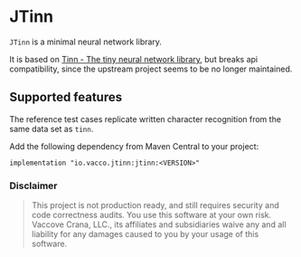 # JTinn

`JTinn` is a minimal neural network library.

It is based on [Tinn - The tiny neural network library](https://github.com/glouw/tinn), but
breaks api compatibility, since the upstream project seems to be no longer maintained.

## Supported features

The reference test cases replicate written character recognition from the same
data set as `tinn`.

Add the following dependency from Maven Central to your project:

    implementation "io.vacco.jtinn:jtinn:<VERSION>"

### Disclaimer

> This project is not production ready, and still requires security and code
> correctness audits. You use this software at your own risk.
> Vaccove Crana, LLC., its affiliates and subsidiaries waive any and all
> liability for any damages caused to you by your usage of this software.
